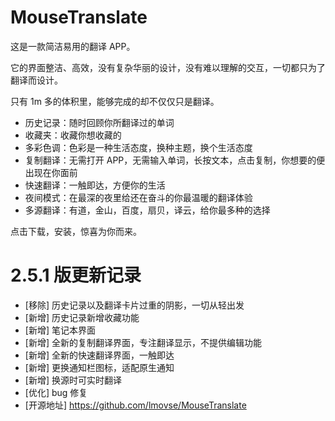 # MouseTranslate
这是一款简洁易用的翻译 APP。

它的界面整洁、高效，没有复杂华丽的设计，没有难以理解的交互，一切都只为了翻译而设计。

只有 1m 多的体积里，能够完成的却不仅仅只是翻译。

- 历史记录：随时回顾你所翻译过的单词
- 收藏夹：收藏你想收藏的
- 多彩色调：色彩是一种生活态度，换种主题，换个生活态度
- 复制翻译：无需打开 APP，无需输入单词，长按文本，点击复制，你想要的便出现在你面前
- 快速翻译：一触即达，方便你的生活
- 夜间模式：在最深的夜里给还在奋斗的你最温暖的翻译体验
- 多源翻译：有道，金山，百度，扇贝，译云，给你最多种的选择

点击下载，安装，惊喜为你而来。

# 2.5.1 版更新记录
- [移除] 历史记录以及翻译卡片过重的阴影，一切从轻出发 
- [新增] 历史记录新增收藏功能  
- [新增] 笔记本界面
- [新增] 全新的复制翻译界面，专注翻译显示，不提供编辑功能
- [新增] 全新的快速翻译界面，一触即达
- [新增] 更换通知栏图标，适配原生通知
- [新增] 换源时可实时翻译
- [优化] bug 修复
- [开源地址] https://github.com/lmovse/MouseTranslate